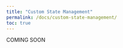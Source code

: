 ```yaml
---
title: "Custom State Management"
permalink: /docs/custom-state-management/
toc: true
---
```


COMING SOON